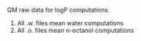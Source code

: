 QM raw data for logP computations

1. All .w. files mean water computations
2. All .o. files mean n-octanol computations

